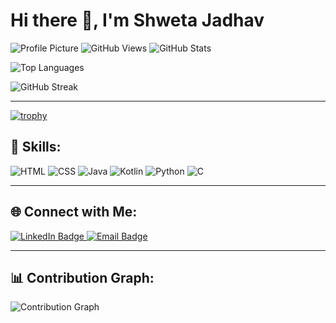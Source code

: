 # Hi there 👋, I'm Shweta Jadhav

![Profile Picture](https://www.google.com/url?sa=i&url=https%3A%2F%2Fwww.freelancer.co.th%2Farticles%2Fprogramming&psig=AOvVaw1VGI1WzIrd-22nKMPy2fUN&ust=1734804957279000&source=images&cd=vfe&opi=89978449&ved=0CBQQjRxqFwoTCPDKyN76tooDFQAAAAAdAAAAABAR)
![GitHub Views](https://komarev.com/ghpvc/?username=ShwetaJadhav12)
![GitHub Stats](https://github-readme-stats.vercel.app/api?username=ShwetaJadhav12&show_icons=true&theme=dark)

![Top Languages](https://github-readme-stats.vercel.app/api/top-langs/?username=ShwetaJadhav12&layout=compact&theme=dark)

![GitHub Streak](https://github-readme-streak-stats.herokuapp.com/?user=ShwetaJadhav12&theme=dark)

---
[![trophy](https://github-profile-trophy.vercel.app/?username=ShwetaJadhav12)](https://github.com/ryo-ma/github-profile-trophy)

## 🚀 Skills:
![HTML](https://img.shields.io/badge/HTML-5-orange?style=flat&logo=html5)
![CSS](https://img.shields.io/badge/CSS-3-blue?style=flat&logo=css3)
![Java](https://img.shields.io/badge/-Java-black?style=flat&logo=java)
![Kotlin](https://img.shields.io/badge/-Kotlin-%230095D5?style=flat&logo=kotlin)
![Python](https://img.shields.io/badge/-Python-%233776AB?style=flat&logo=python)
![C](https://img.shields.io/badge/-C-%2300599C?style=flat&logo=c)

---

## 🌐 Connect with Me:
<a href="https://www.linkedin.com/in/YOUR_LINKEDIN_PROFILE/" target="_blank">
  <img src="https://img.shields.io/badge/LinkedIn-0077B5?style=flat&logo=linkedin" alt="LinkedIn Badge"/>
</a>
<a href="mailto:your_email@example.com">
  <img src="https://img.shields.io/badge/Email-D14836?style=flat&logo=gmail&logoColor=white" alt="Email Badge"/>
</a>

---

## 📊 Contribution Graph:
![Contribution Graph](https://github-profile-summary-cards.vercel.app/api/cards/profile-details?username=ShwetaJadhav12&theme=github_dark)


